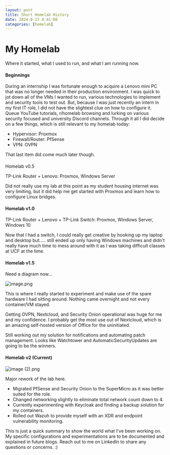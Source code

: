 ```yaml
---
layout: post
title: Short Homelab History
date: 2024-8-17 4:41:00
categories: [homelab]
---
```


# My Homelab

Where it started, what I used to run, and what I am running now.

#### Beginnings

  During an internship I was fortunate enough to acquire a Lenovo mini PC that was no longer needed in their production environment. I was quick to jot down all of the VMs I wanted to run, various technologies to implement and security tools to test out. But, because I was just recently an intern in my first IT role, I did not have the slightest clue on how to configure it.   
    Queue YouTube tutorials, r/homelab browsing and lurking on various security focused and university Discord channels. Through it all I did decide on a few things, which is still relevant to my homelab today:

- Hypervisor: Proxmox
- Firewall/Router: PfSense
- VPN: OVPN

That last item did come much later though. 

####   
Homelab v0.5

TP-Link Router + Lenovo: Proxmox, Windows Server

Did not really use my lab at this point as my student housing internet was very limiting, but it did help me get started with Proxmox and learn how to configure Linux bridges.

#### Homelab v1.0

TP-Link Router + Lenovo + TP-Link Switch: Proxmox, Windows Server, Windows 10

Now that I had a switch, I could really get creative by hooking up my laptop and desktop but..... still ended up only having Windows machines and didn't really have much time to mess around with it as I was taking difficult classes at UCF at the time. 

#### Homelab v1.5

Need a diagram now...

![image.png](.attachments.1497/image.png)

This is where I really started to experiment and make use of the spare hardware I had sitting around. Nothing came overnight and not every container/VM stayed. 

Getting OVPN, Nextcloud, and Security Onion operational was huge for me and my confidence. I probably get the most use out of Nextcloud, which is an amazing self-hosted version of Office for the uninitiated. 

Still working out my solution for notifications and automating patch management. Looks like Watchtower and AutomaticSecurityUpdates are going to be the winners. 

#### Homelab v2 (Current)

![image (2).png](.attachments.1497/image%20%282%29.png)

Major rework of the lab here.

- Migrated PfSense and Security Onion to the SuperMicro as it was better suited for the role. 
- Changed networking slightly to eliminate total network count down to 4.
- Currently experimenting with Keycloak and finding a backup solution for my containers. 
- Rolled out Wazuh to provide myself with an XDR and endpoint vulnerability monitoring.

This is just a quick summary to show the world what I've been working on. My specific configurations and experimentations are to be documented and explained in future blogs. Reach out to me on LinkedIn to share any questions or concerns. :) 
